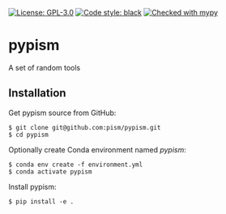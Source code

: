 [![License: GPL-3.0](https://img.shields.io:/github/license/pism/pypac)](https://opensource.org/licenses/GPL-3.0)
[![Code style: black](https://img.shields.io/badge/code%20style-black-000000.svg)](https://github.com/psf/black)
[![Checked with mypy](http://www.mypy-lang.org/static/mypy_badge.svg)](http://mypy-lang.org/)

# pypism

A set of random tools

## Installation

Get pypism source from GitHub:

    $ git clone git@github.com:pism/pypism.git
    $ cd pypism

Optionally create Conda environment named *pypism*:

    $ conda env create -f environment.yml
    $ conda activate pypism

Install pypism:

    $ pip install -e .
